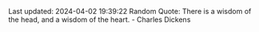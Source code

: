 Last updated: 2024-04-02 19:39:22
Random Quote: There is a wisdom of the head, and a wisdom of the heart. - Charles Dickens